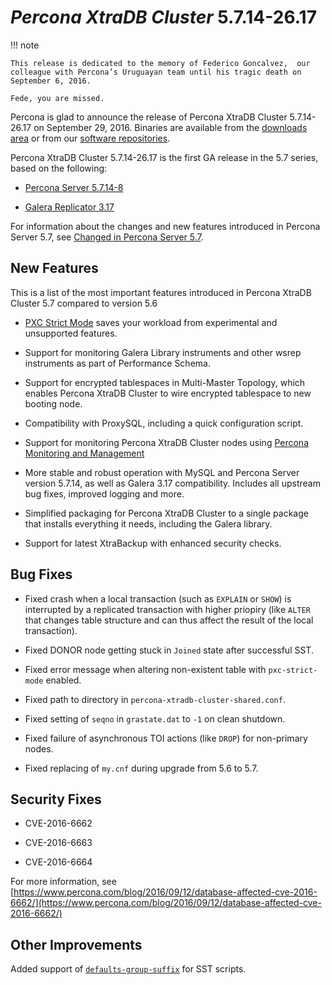 # *Percona XtraDB Cluster* 5.7.14-26.17

!!! note

    This release is dedicated to the memory of Federico Goncalvez,  our colleague with Percona’s Uruguayan team until his tragic death on September 6, 2016.

    Fede, you are missed.

Percona is glad to announce the release of
Percona XtraDB Cluster 5.7.14-26.17 on September 29, 2016.
Binaries are available from the
[downloads area](https://www.percona.com/downloads/Percona-XtraDB-Cluster-57/LATEST)
or from our [software repositories](../install/index.md#install).

Percona XtraDB Cluster 5.7.14-26.17 is the first GA release in the 5.7 series,
based on the following:

* [Percona Server 5.7.14-8](https://www.percona.com/doc/percona-server/5.7/release-notes/Percona-Server-5.7.14-8.html)

* [Galera Replicator 3.17](https://github.com/percona/galera/tree/rel-3.17)

For information about the changes
and new features introduced in Percona Server 5.7,
see [Changed in Percona Server 5.7](https://www.percona.com/doc/percona-server/5.7/changed_in_57.html).

## New Features

This is a list of the most important features introduced in Percona XtraDB Cluster 5.7 compared to version 5.6

* [PXC Strict Mode](../features/pxc-strict-mode.md#pxc-strict-mode) saves your workload from experimental and unsupported features.

* Support for monitoring Galera Library instruments
and other wsrep instruments as part of Performance Schema.

* Support for encrypted tablespaces in Multi-Master Topology,
which enables Percona XtraDB Cluster to wire encrypted tablespace to new booting node.

* Compatibility with ProxySQL, including a quick configuration script.

* Support for monitoring Percona XtraDB Cluster nodes using
[Percona Monitoring and Management](https://www.percona.com/software/database-tools/percona-monitoring-and-management)

* More stable and robust operation with MySQL and Percona Server version 5.7.14,
as well as Galera 3.17 compatibility. Includes all upstream bug fixes, improved logging and more.

* Simplified packaging for Percona XtraDB Cluster to a single package
that installs everything it needs, including the Galera library.

* Support for latest XtraBackup with enhanced security checks.

## Bug Fixes

* Fixed crash when a local transaction (such as `EXPLAIN` or `SHOW`)
is interrupted by a replicated transaction with higher priopiry
(like `ALTER` that changes table structure and can thus affect the result of the local transaction).

* Fixed DONOR node getting stuck in `Joined` state after successful SST.

* Fixed error message when altering non-existent table with `pxc-strict-mode` enabled.

* Fixed path to directory in `percona-xtradb-cluster-shared.conf`.

* Fixed setting of `seqno` in `grastate.dat` to `-1` on clean shutdown.

* Fixed failure of asynchronous TOI actions (like `DROP`) for non-primary nodes.

* Fixed replacing of `my.cnf` during upgrade from 5.6 to 5.7.

## Security Fixes

* CVE-2016-6662

* CVE-2016-6663

* CVE-2016-6664

For more information, see [https://www.percona.com/blog/2016/09/12/database-affected-cve-2016-6662/](https://www.percona.com/blog/2016/09/12/database-affected-cve-2016-6662/)

## Other Improvements

Added support of [`defaults-group-suffix`](https://dev.mysql.com/doc/refman/5.7/en/option-file-options.html#option_general_defaults-group-suffix) for SST scripts.
